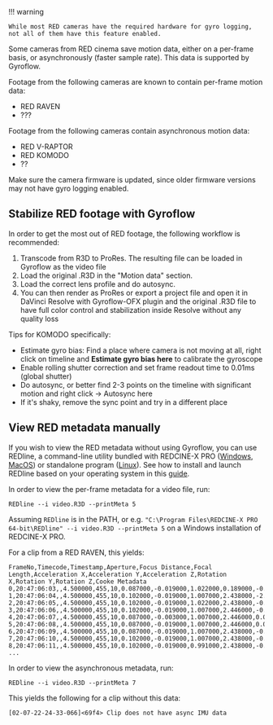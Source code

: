 !!! warning

	While most RED cameras have the required hardware for gyro logging, not all of them have this feature enabled.

Some cameras from RED cinema save motion data, either on a per-frame basis, or asynchronously (faster sample rate). This data is supported by Gyroflow.

Footage from the following cameras are known to contain per-frame motion data:

* RED RAVEN
* ???

Footage from the following cameras contain asynchronous motion data:

* RED V-RAPTOR
* RED KOMODO
* ??

Make sure the camera firmware is updated, since older firmware versions may not have gyro logging enabled.

## Stabilize RED footage with Gyroflow
In order to get the most out of RED footage, the following workflow is recommended:

1. Transcode from R3D to ProRes. The resulting file can be loaded in Gyroflow as the video file
2. Load the original .R3D in the "Motion data" section.
3. Load the correct lens profile and do autosync.
4. You can then render as ProRes or export a project file and open it in DaVinci Resolve with Gyroflow-OFX plugin and the original .R3D file to have full color control and stabilization inside Resolve without any quality loss

Tips for KOMODO specifically:
* Estimate gyro bias: Find a place where camera is not moving at all, right click on timeline and **Estimate gyro bias here** to calibrate the gyroscope
* Enable rolling shutter correction and set frame readout time to 0.01ms (global shutter)
* Do autosync, or better find 2-3 points on the timeline with significant motion and right click -> Autosync here
* If it's shaky, remove the sync point and try in a different place


## View RED metadata manually
If you wish to view the RED metadata without using Gyroflow, you can use REDline, a command-line utility bundled with REDCINE-X PRO ([Windows](https://www.red.com/download/redcine-x-pro-win), [MacOS](https://www.red.com/download/redcine-x-pro-mac)) or standalone program ([Linux](https://www.red.com/download/redline-linux-beta)). See how to install and launch REDline based on your operating system in this [guide](http://docs.red.com/955-0004/REDCINE-XProOperationGuide/Content/11_REDLINE/LaunchRedline.htm).


In order to view the per-frame metadata for a video file, run:

```
REDline --i video.R3D --printMeta 5
```

Assuming `REDline` is in the PATH, or e.g. `"C:\Program Files\REDCINE-X PRO 64-bit\REDline" --i video.R3D --printMeta 5` on a Windows installation of REDCINE-X PRO.

For a clip from a RED RAVEN, this yields:

```
FrameNo,Timecode,Timestamp,Aperture,Focus Distance,Focal Length,Acceleration X,Acceleration Y,Acceleration Z,Rotation X,Rotation Y,Rotation Z,Cooke Metadata
0,20:47:06:03,,4.500000,455,10,0.087000,-0.019000,1.022000,0.189000,-0.001000,-2.253000,
1,20:47:06:04,,4.500000,455,10,0.102000,-0.019000,1.007000,2.438000,-2.250000,-4.502000,
2,20:47:06:05,,4.500000,455,10,0.102000,-0.019000,1.022000,2.438000,-0.001000,-2.253000,
3,20:47:06:06,,4.500000,455,10,0.102000,-0.019000,1.007000,2.446000,-0.001000,-4.502000,
4,20:47:06:07,,4.500000,455,10,0.087000,-0.003000,1.007000,2.446000,0.007000,-4.502000,
5,20:47:06:08,,4.500000,455,10,0.087000,-0.019000,1.007000,2.446000,0.007000,-2.253000,
6,20:47:06:09,,4.500000,455,10,0.087000,-0.019000,1.007000,2.438000,-0.001000,-0.004000,
7,20:47:06:10,,4.500000,455,10,0.102000,-0.019000,1.007000,2.438000,-0.001000,-0.004000,
8,20:47:06:11,,4.500000,455,10,0.102000,-0.019000,0.991000,2.438000,-0.001000,-0.004000,
...
```

In order to view the asynchronous metadata, run:

```
REDline --i video.R3D --printMeta 7
```

This yields the following for a clip without this data:

```
[02-07-22-24-33-066]<69f4> Clip does not have async IMU data
```

